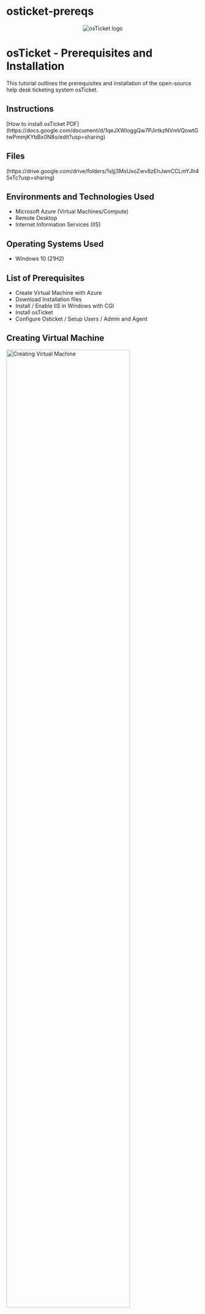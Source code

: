 # osticket-prereqs
<p align="center">
<img src="https://i.imgur.com/Clzj7Xs.png" alt="osTicket logo"/>
</p>

<h1>osTicket - Prerequisites and Installation</h1>
This tutorial outlines the prerequisites and installation of the open-source help desk ticketing system osTicket.<br />





<h2>Instructions</h2>
 [How to install osTicket PDF] (https://docs.google.com/document/d/1qeJXWIoggQw7PJirtkzNVmVQowtGtwPmmjKYbBx0N8o/edit?usp=sharing)
 
 <h2> Files</h2>(https://drive.google.com/drive/folders/1sljj3MsUxoZwv8zEhJwnCCLmYJh45xTc?usp=sharing)

<h2>Environments and Technologies Used</h2>

- Microsoft Azure (Virtual Machines/Compute)
- Remote Desktop
- Internet Information Services (IIS)

<h2>Operating Systems Used </h2>

- Windows 10</b> (21H2)

<h2>List of Prerequisites</h2>

- Create Virtual Machine with Azure 
- Download Installation files 
- Install / Enable IIS in Windows with CGI
- Install osTicket 
- Configure Osticket / Setup Users / Admin and Agent  

<h2>Creating Virtual Machine</h2>

<p>
<img src="https://i.imgur.com/3XPTGw0.png" height="80%" width="80%" alt="Creating Virtual Machine"/>
</p>
<p>
Part 1 (Create Virtual Machine with Azure )
  Create a Resource Group
  Create a Virtual Machine
  When setting up allow it to create Virtual Virtual Network(Vnet) 
</p>
<br />

<p>
<img src="https://i.imgur.com/lOgqzku.png" height="80%" width="80%" alt="Install / Enable IIS in Windows with CGI"/>
</p>
<p>
Part 2: Install PHP Manager for IIS / Rewrite Modeule 
Create the PHP directory C:> PHP Install PHP 7.3.8 Register PHP within IIS 
Install osTicket Congigure ost-config.PHP/ install HeidiSQL Open Heidi SQL
</p>
<br />

<p>
<img src="https://i.imgur.com/rGPbPH2.png" height="80%" width="80%" alt="Disk Sanitization Steps"/>
</p>
<p>
Post Installation Configure Roles /Departments/ Team / Agents / Users/ SlA/ Help Topics 
</p>
<br />
<p>
<img src="https://i.imgur.com/oxXuvGT.png" height="80%" width="80%" alt="Disk Sanitization Steps"/>
</p>
<p>
Ticket and Ticket Life Cycles - Practice Creating , Triaging , and solving Tickets. 
</p>
<br />
